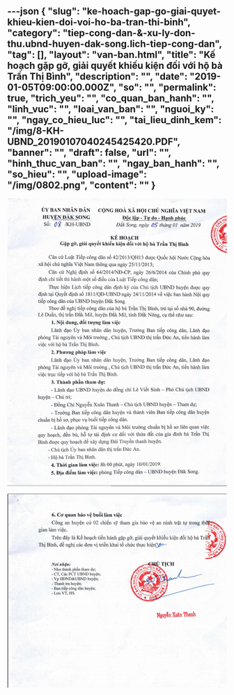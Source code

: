 ---json
{
    "slug": "ke-hoach-gap-go-giai-quyet-khieu-kien-doi-voi-ho-ba-tran-thi-binh",
    "category": "tiep-cong-dan-&-xu-ly-don-thu.ubnd-huyen-dak-song.lich-tiep-cong-dan",
    "tag": [],
    "layout": "van-ban.html",
    "title": "Kế hoạch gặp gỡ, giải quyết khiếu kiện đối với hộ bà Trần Thị Bình",
    "description": "",
    "date": "2019-01-05T09:00:00.000Z",
    "so": "",
    "permalink": true,
    "trich_yeu": "",
    "co_quan_ban_hanh": "",
    "linh_vuc": "",
    "loai_van_ban": "",
    "nguoi_ky": "",
    "ngay_co_hieu_luc": "",
    "tai_lieu_dinh_kem": "/img/8-KH-UBND_20190107040245425420.PDF",
    "banner": "",
    "draft": false,
    "url": "",
    "hinh_thuc_van_ban": "",
    "ngay_ban_hanh": "",
    "so_hieu": "",
    "upload-image": "/img/0802.png",
    "__content__": ""
}
---
<p><img alt="" src="/img/0801.png" /></p>

<p><img alt="" src="/img/0802.png" /></p>
